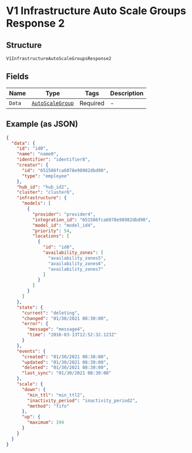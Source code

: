 
# V1 Infrastructure Auto Scale Groups Response 2

## Structure

`V1InfrastructureAutoScaleGroupsResponse2`

## Fields

| Name | Type | Tags | Description |
|  --- | --- | --- | --- |
| `Data` | [`AutoScaleGroup`](../../doc/models/auto-scale-group.md) | Required | - |

## Example (as JSON)

```json
{
  "data": {
    "id": "id0",
    "name": "name0",
    "identifier": "identifier8",
    "creator": {
      "id": "651586fca6078e98982dbd90",
      "type": "employee"
    },
    "hub_id": "hub_id2",
    "cluster": "cluster6",
    "infrastructure": {
      "models": [
        {
          "provider": "provider4",
          "integration_id": "651586fca6078e98982dbd90",
          "model_id": "model_id4",
          "priority": 54,
          "locations": [
            {
              "id": "id8",
              "availability_zones": [
                "availability_zones5",
                "availability_zones6",
                "availability_zones7"
              ]
            }
          ]
        }
      ]
    },
    "state": {
      "current": "deleting",
      "changed": "01/30/2021 08:30:00",
      "error": {
        "message": "message4",
        "time": "2016-03-13T12:52:32.123Z"
      }
    },
    "events": {
      "created": "01/30/2021 08:30:00",
      "updated": "01/30/2021 08:30:00",
      "deleted": "01/30/2021 08:30:00",
      "last_sync": "01/30/2021 08:30:00"
    },
    "scale": {
      "down": {
        "min_ttl": "min_ttl2",
        "inactivity_period": "inactivity_period2",
        "method": "fifo"
      },
      "up": {
        "maximum": 194
      }
    }
  }
}
```

